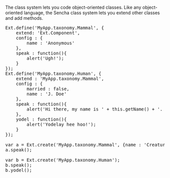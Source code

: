 The class system lets you code object-oriented classes. 
Like any object-oriented language, the Sencha class system
lets you extend other classes and add methods. 

<pre class="runnable modern">
Ext.define('MyApp.taxonomy.Mammal', {
    extend: 'Ext.Component',
    config : {
        name : 'Anonymous'
    },
    speak : function(){
        alert('Ugh!');
    }
});
Ext.define('MyApp.taxonomy.Human', {
    extend : 'MyApp.taxonomy.Mammal',
    config : {
        married : false,
        name : 'J. Doe'
    },
    speak : function(){
        alert('Hi there, my name is ' + this.getName() + '. I am ' + (this.getMarried()?'':'not ') + 'married.');
    },
    yodel : function(){
        alert('Yodelay hee hoo!');
    }
});

var a = Ext.create('MyApp.taxonomy.Mammal', {name : 'Creature'});
a.speak();

var b = Ext.create('MyApp.taxonomy.Human');
b.speak();
b.yodel();

</pre>